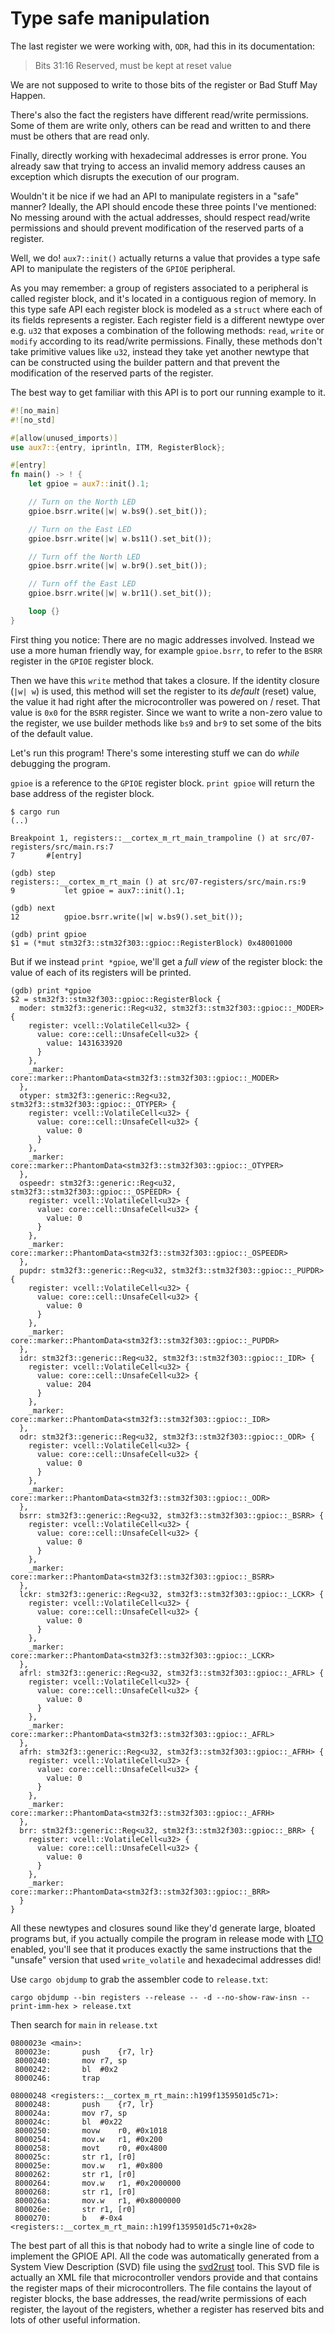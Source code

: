 # Type safe manipulation

The last register we were working with, `ODR`, had this in its documentation:

> Bits 31:16 Reserved, must be kept at reset value

We are not supposed to write to those bits of the register or Bad Stuff May Happen.

There's also the fact the registers have different read/write permissions. Some of them are write
only, others can be read and written to and there must be others that are read only.

Finally, directly working with hexadecimal addresses is error prone. You already saw that trying to
access an invalid memory address causes an exception which disrupts the execution of our program.

Wouldn't it be nice if we had an API to manipulate registers in a "safe" manner? Ideally, the API
should encode these three points I've mentioned: No messing around with the actual addresses, should
respect read/write permissions and should prevent modification of the reserved parts of a register.

Well, we do! `aux7::init()` actually returns a value that provides a type safe API to manipulate the
registers of the  `GPIOE` peripheral.

As you may remember: a group of registers associated to a peripheral is called register block, and
it's located in a contiguous region of memory. In this type safe API each register block is modeled
as a `struct` where each of its fields represents a register. Each register field is a different
newtype over e.g. `u32` that exposes a combination of the following methods: `read`, `write` or
`modify` according to its read/write permissions. Finally, these methods don't take primitive values
like `u32`, instead they take yet another newtype that can be constructed using the builder pattern
and that prevent the modification of the reserved parts of the register.

The best way to get familiar with this API is to port our running example to it.

``` rust
#![no_main]
#![no_std]

#[allow(unused_imports)]
use aux7::{entry, iprintln, ITM, RegisterBlock};

#[entry]
fn main() -> ! {
    let gpioe = aux7::init().1;

    // Turn on the North LED
    gpioe.bsrr.write(|w| w.bs9().set_bit());

    // Turn on the East LED
    gpioe.bsrr.write(|w| w.bs11().set_bit());

    // Turn off the North LED
    gpioe.bsrr.write(|w| w.br9().set_bit());

    // Turn off the East LED
    gpioe.bsrr.write(|w| w.br11().set_bit());

    loop {}
}
```

First thing you notice: There are no magic addresses involved. Instead we use a more human friendly
way, for example `gpioe.bsrr`, to refer to the `BSRR` register in the `GPIOE` register block.

Then we have this `write` method that takes a closure. If the identity closure (`|w| w`) is used,
this method will set the register to its *default* (reset) value, the value it had right after the
microcontroller was powered on / reset. That value is `0x0` for the `BSRR` register. Since we want
to write a non-zero value to the register, we use builder methods like `bs9` and `br9` to set some
of the bits of the default value.

Let's run this program! There's some interesting stuff we can do *while* debugging the program.

`gpioe` is a reference to the `GPIOE` register block. `print gpioe` will return the base address of
the register block.

```
$ cargo run
(..)

Breakpoint 1, registers::__cortex_m_rt_main_trampoline () at src/07-registers/src/main.rs:7
7       #[entry]

(gdb) step
registers::__cortex_m_rt_main () at src/07-registers/src/main.rs:9
9           let gpioe = aux7::init().1;

(gdb) next
12          gpioe.bsrr.write(|w| w.bs9().set_bit());

(gdb) print gpioe
$1 = (*mut stm32f3::stm32f303::gpioc::RegisterBlock) 0x48001000
```

But if we instead `print *gpioe`, we'll get a *full view* of the register block: the value of each
of its registers will be printed.

```
(gdb) print *gpioe
$2 = stm32f3::stm32f303::gpioc::RegisterBlock {
  moder: stm32f3::generic::Reg<u32, stm32f3::stm32f303::gpioc::_MODER> {
    register: vcell::VolatileCell<u32> {
      value: core::cell::UnsafeCell<u32> {
        value: 1431633920
      }
    },
    _marker: core::marker::PhantomData<stm32f3::stm32f303::gpioc::_MODER>
  },
  otyper: stm32f3::generic::Reg<u32, stm32f3::stm32f303::gpioc::_OTYPER> {
    register: vcell::VolatileCell<u32> {
      value: core::cell::UnsafeCell<u32> {
        value: 0
      }
    },
    _marker: core::marker::PhantomData<stm32f3::stm32f303::gpioc::_OTYPER>
  },
  ospeedr: stm32f3::generic::Reg<u32, stm32f3::stm32f303::gpioc::_OSPEEDR> {
    register: vcell::VolatileCell<u32> {
      value: core::cell::UnsafeCell<u32> {
        value: 0
      }
    },
    _marker: core::marker::PhantomData<stm32f3::stm32f303::gpioc::_OSPEEDR>
  },
  pupdr: stm32f3::generic::Reg<u32, stm32f3::stm32f303::gpioc::_PUPDR> {
    register: vcell::VolatileCell<u32> {
      value: core::cell::UnsafeCell<u32> {
        value: 0
      }
    },
    _marker: core::marker::PhantomData<stm32f3::stm32f303::gpioc::_PUPDR>
  },
  idr: stm32f3::generic::Reg<u32, stm32f3::stm32f303::gpioc::_IDR> {
    register: vcell::VolatileCell<u32> {
      value: core::cell::UnsafeCell<u32> {
        value: 204
      }
    },
    _marker: core::marker::PhantomData<stm32f3::stm32f303::gpioc::_IDR>
  },
  odr: stm32f3::generic::Reg<u32, stm32f3::stm32f303::gpioc::_ODR> {
    register: vcell::VolatileCell<u32> {
      value: core::cell::UnsafeCell<u32> {
        value: 0
      }
    },
    _marker: core::marker::PhantomData<stm32f3::stm32f303::gpioc::_ODR>
  },
  bsrr: stm32f3::generic::Reg<u32, stm32f3::stm32f303::gpioc::_BSRR> {
    register: vcell::VolatileCell<u32> {
      value: core::cell::UnsafeCell<u32> {
        value: 0
      }
    },
    _marker: core::marker::PhantomData<stm32f3::stm32f303::gpioc::_BSRR>
  },
  lckr: stm32f3::generic::Reg<u32, stm32f3::stm32f303::gpioc::_LCKR> {
    register: vcell::VolatileCell<u32> {
      value: core::cell::UnsafeCell<u32> {
        value: 0
      }
    },
    _marker: core::marker::PhantomData<stm32f3::stm32f303::gpioc::_LCKR>
  },
  afrl: stm32f3::generic::Reg<u32, stm32f3::stm32f303::gpioc::_AFRL> {
    register: vcell::VolatileCell<u32> {
      value: core::cell::UnsafeCell<u32> {
        value: 0
      }
    },
    _marker: core::marker::PhantomData<stm32f3::stm32f303::gpioc::_AFRL>
  },
  afrh: stm32f3::generic::Reg<u32, stm32f3::stm32f303::gpioc::_AFRH> {
    register: vcell::VolatileCell<u32> {
      value: core::cell::UnsafeCell<u32> {
        value: 0
      }
    },
    _marker: core::marker::PhantomData<stm32f3::stm32f303::gpioc::_AFRH>
  },
  brr: stm32f3::generic::Reg<u32, stm32f3::stm32f303::gpioc::_BRR> {
    register: vcell::VolatileCell<u32> {
      value: core::cell::UnsafeCell<u32> {
        value: 0
      }
    },
    _marker: core::marker::PhantomData<stm32f3::stm32f303::gpioc::_BRR>
  }
}
```

All these newtypes and closures sound like they'd generate large, bloated programs but, if you
actually compile the program in release mode with [LTO] enabled, you'll see that it produces exactly
the same instructions that the "unsafe" version that used `write_volatile` and hexadecimal addresses
did!

[LTO]: https://en.wikipedia.org/wiki/Interprocedural_optimization

Use `cargo objdump` to grab the assembler code to `release.txt`:
``` console
cargo objdump --bin registers --release -- -d --no-show-raw-insn --print-imm-hex > release.txt
```

Then search for `main` in `release.txt`
```
0800023e <main>:
 800023e:      	push	{r7, lr}
 8000240:      	mov	r7, sp
 8000242:      	bl	#0x2
 8000246:      	trap

08000248 <registers::__cortex_m_rt_main::h199f1359501d5c71>:
 8000248:      	push	{r7, lr}
 800024a:      	mov	r7, sp
 800024c:      	bl	#0x22
 8000250:      	movw	r0, #0x1018
 8000254:      	mov.w	r1, #0x200
 8000258:      	movt	r0, #0x4800
 800025c:      	str	r1, [r0]
 800025e:      	mov.w	r1, #0x800
 8000262:      	str	r1, [r0]
 8000264:      	mov.w	r1, #0x2000000
 8000268:      	str	r1, [r0]
 800026a:      	mov.w	r1, #0x8000000
 800026e:      	str	r1, [r0]
 8000270:      	b	#-0x4 <registers::__cortex_m_rt_main::h199f1359501d5c71+0x28>
```

The best part of all this is that nobody had to write a single line of code to implement the
GPIOE API. All the code was automatically generated from a System View Description (SVD) file using the
[svd2rust] tool. This SVD file is actually an XML file that microcontroller vendors provide and that
contains the register maps of their microcontrollers. The file contains the layout of register
blocks, the base addresses, the read/write permissions of each register, the layout of the
registers, whether a register has reserved bits and lots of other useful information.

[svd2rust]: https://crates.io/crates/svd2rust

